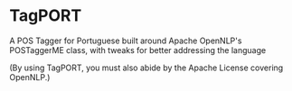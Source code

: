 TagPORT
=======

A POS Tagger for Portuguese built around Apache OpenNLP's POSTaggerME class, with tweaks for better addressing the language

(By using TagPORT, you must also abide by the Apache License covering OpenNLP.)
